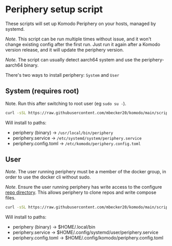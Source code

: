 # Periphery setup script

These scripts will set up Komodo Periphery on your hosts, managed by systemd.

*Note*. This script can be run multiple times without issue, and it won't change existing config after the first run. Just run it again after a Komodo version release, and it will update the periphery version.

*Note*. The script can usually detect aarch64 system and use the periphery-aarch64 binary.

There's two ways to install periphery: `System` and `User`

## System (requires root)

Note. Run this after switching to root user (eg `sudo su -`).

```sh
curl -sSL https://raw.githubusercontent.com/mbecker20/komodo/main/scripts/setup-periphery.py | python3
```

Will install to paths:
- periphery (binary) -> `/usr/local/bin/periphery`
- periphery.service -> `/etc/systemd/system/periphery.service`
- periphery.config.toml -> `/etc/komodo/periphery.config.toml`

## User

*Note*. The user running periphery must be a member of the docker group, in order to use the docker cli without sudo.

*Note*. Ensure the user running periphery has write access to the configure [repo directory](https://github.com/mbecker20/komodo/blob/main/config/periphery.config.toml).
This allows periphery to clone repos and write compose files.

```sh
curl -sSL https://raw.githubusercontent.com/mbecker20/komodo/main/scripts/setup-periphery.py | python3 - --user
```

Will install to paths:
- periphery (binary) -> $HOME/.local/bin
- periphery.service -> $HOME/.config/systemd/user/periphery.service
- periphery.config.toml -> $HOME/.config/komodo/periphery.config.toml
